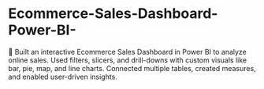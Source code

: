# Ecommerce-Sales-Dashboard-Power-BI-
🔵 Built an interactive Ecommerce Sales Dashboard in Power BI to analyze online sales. Used filters, slicers, and drill-downs with custom visuals like bar, pie, map, and line charts. Connected multiple tables, created measures, and enabled user-driven insights.
